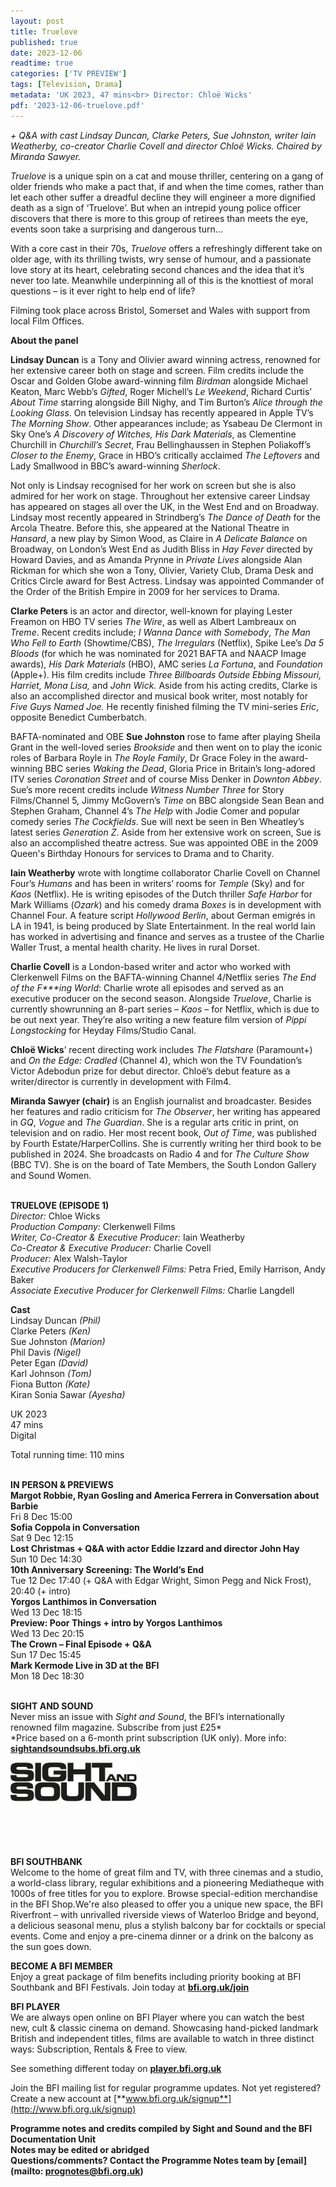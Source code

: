 ```yaml
---
layout: post
title: Truelove
published: true
date: 2023-12-06
readtime: true
categories: ['TV PREVIEW']
tags: [Television, Drama]
metadata: 'UK 2023, 47 mins<br> Director: Chloë Wicks'
pdf: '2023-12-06-truelove.pdf'
---
```


_+ Q&A with cast Lindsay Duncan, Clarke Peters, Sue Johnston, writer  Iain Weatherby, co-creator Charlie Covell and director Chloë Wicks.  Chaired by Miranda Sawyer._

_Truelove_ is a unique spin on a cat and mouse thriller, centering on a gang of older friends who make a pact that, if and when the time comes, rather than let each other suffer a dreadful decline they will engineer a more dignified death as a sign of ‘Truelove’. But when an intrepid young police officer discovers that there is more to this group of retirees than meets the eye, events soon take a surprising and dangerous turn…

With a core cast in their 70s, _Truelove_ offers a refreshingly different take on older age, with its thrilling twists, wry sense of humour, and a passionate love story at its heart, celebrating second chances and the idea that it’s never too late. Meanwhile underpinning all of this is the knottiest of moral questions – is it ever right to help end of life?

Filming took place across Bristol, Somerset and Wales with support from local Film Offices.

**About the panel**

**Lindsay Duncan** is a Tony and Olivier award winning actress, renowned for her extensive career both on stage and screen. Film credits include the Oscar and Golden Globe award-winning film _Birdman_ alongside Michael Keaton, Marc Webb’s _Gifted_, Roger Michell’s _Le Weekend_, Richard Curtis’ _About Time_ starring alongside Bill Nighy, and Tim Burton’s _Alice through the Looking Glass_. On television Lindsay has recently appeared in Apple TV’s _The Morning Show_. Other appearances include; as Ysabeau De Clermont in Sky One’s _A Discovery of Witches, His Dark Materials_, as Clementine Churchill in _Churchill’s Secret_, Frau Bellinghaussen in Stephen Poliakoff’s _Closer to the Enemy_, Grace in HBO’s critically acclaimed _The Leftovers_ and Lady Smallwood in BBC’s award-winning _Sherlock_.

Not only is Lindsay recognised for her work on screen but she is also admired for her work on stage. Throughout her extensive career Lindsay has appeared on stages all over the UK, in the West End and on Broadway. Lindsay most recently appeared in Strindberg’s _The Dance of Death_ for the Arcola Theatre. Before this, she appeared at the National Theatre in _Hansard_, a new play by Simon Wood, as Claire in _A Delicate Balance_ on Broadway, on London’s West End as Judith Bliss in _Hay Fever_ directed by Howard Davies, and as Amanda Prynne in _Private Lives_ alongside Alan Rickman for which she won a Tony, Olivier, Variety Club, Drama Desk and Critics Circle award for Best Actress. Lindsay was appointed Commander of the Order of the British Empire in 2009 for her services to Drama.

**Clarke Peters** is an actor and director, well-known for playing Lester Freamon on HBO TV series _The Wire_, as well as Albert Lambreaux on _Treme_. Recent credits include; _I Wanna Dance with Somebody_, _The Man Who Fell to Earth_ (Showtime/CBS), _The Irregulars_ (Netflix), Spike Lee’s _Da 5 Bloods_ (for which he was nominated for 2021 BAFTA and NAACP Image awards), _His Dark Materials_ (HBO), AMC series _La Fortuna_, and _Foundation_ (Apple+).  His film credits include _Three Billboards Outside Ebbing Missouri, Harriet, Mona Lisa,_ and _John Wick._ Aside from his acting credits, Clarke is also an accomplished director and musical book writer, most notably for _Five Guys Named Joe._ He recently finished filming the TV mini-series _Eric_, opposite Benedict Cumberbatch.

BAFTA-nominated and OBE **Sue Johnston** rose to fame after playing Sheila Grant in the well-loved series _Brookside_ and then went on to play the iconic roles of Barbara Royle in _The Royle Family_, Dr Grace Foley in the award-winning BBC series _Waking the Dead_, Gloria Price in Britain’s long-adored ITV series _Coronation_ _Street_ and of course Miss Denker in _Downton_ _Abbey_. Sue’s more recent credits include _Witness Number Three_ for Story Films/Channel 5, Jimmy McGovern’s _Time_ on BBC alongside Sean Bean and Stephen Graham, Channel 4’s _The_ _Help_ with Jodie Comer and popular comedy series _The_ _Cockfields_. Sue will next be seen in Ben Wheatley’s latest series _Generation_ _Z_. Aside from her extensive work on screen, Sue is also an accomplished theatre actress. Sue was appointed OBE in the 2009 Queen's Birthday Honours for services to Drama and to Charity.

**Iain Weatherby** wrote with longtime collaborator Charlie Covell on Channel Four’s _Humans_ and has been in writers’ rooms for _Temple_ (Sky) and for _Kaos_ (Netflix). He is writing episodes of the Dutch thriller _Safe Harbor_ for Mark Williams (_Ozark_) and his comedy drama _Boxes_ is in development with Channel Four. A feature script _Hollywood_ _Berlin_, about German emigrés in LA in 1941, is being produced by Slate Entertainment. In the real world Iain has worked in advertising and finance and serves as a trustee of the Charlie Waller Trust, a mental health charity. He lives in rural Dorset.

**Charlie Covell** is a London-based writer and actor who worked with Clerkenwell Films on the BAFTA-winning Channel 4/Netflix series _The End of the F***ing World_: Charlie wrote all episodes and served as an executive producer on the second season. Alongside _Truelove_, Charlie is currently showrunning an 8-part series – _Kaos_ – for Netflix, which is due to be out next year. They’re also writing a new feature film version of _Pippi Longstocking_ for Heyday Films/Studio Canal.

**Chloë Wicks**’ recent directing work includes _The Flatshare_ (Paramount+) and _On the Edge: Cradled_ (Channel 4), which won the TV Foundation’s Victor Adebodun prize for debut director. Chloë’s debut feature as a writer/director is currently in development with Film4.

**Miranda Sawyer (chair)** is an English journalist and broadcaster. Besides her features and radio criticism for _The Observer_, her writing has appeared in _GQ_, _Vogue_ and _The_ _Guardian_. She is a regular arts critic in print, on television and on radio. Her most recent book, _Out of Time_, was published by Fourth Estate/HarperCollins. She is currently writing her third book to be published in 2024. She broadcasts on Radio 4 and for _The Culture Show_ (BBC TV). She is on the board of Tate Members, the South London Gallery and Sound Women.
<br><br>

**TRUELOVE (EPISODE 1)**<br>
_Director:_ Chloe Wicks<br>
_Production Company:_ Clerkenwell Films<br>
_Writer, Co-Creator & Executive Producer:_  Iain Weatherby<br>
_Co-Creator & Executive Producer:_ Charlie Covell<br>
_Producer:_ Alex Walsh-Taylor<br>
_Executive Producers for Clerkenwell Films:_ Petra Fried, Emily Harrison, Andy Baker<br>
_Associate Executive Producer for Clerkenwell Films:_  Charlie Langdell<br>

**Cast**<br>
Lindsay Duncan _(Phil)_<br>
Clarke Peters _(Ken)_<br>
Sue Johnston _(Marion)_<br>
Phil Davis _(Nigel)_<br>
Peter Egan _(David)_<br>
Karl Johnson  _(Tom)_<br>
Fiona Button  _(Kate)_<br>
Kiran Sonia Sawar _(Ayesha)_<br>

UK 2023<br>
47 mins<br>
Digital<br>

Total running time: 110 mins<br>
<br>

**IN PERSON & PREVIEWS**<br>
**Margot Robbie, Ryan Gosling and America Ferrera in Conversation about Barbie**<br>
Fri 8 Dec 15:00<br>
**Sofia Coppola in Conversation**<br>
Sat 9 Dec 12:15<br>
**Lost Christmas + Q&A with actor Eddie Izzard and director John Hay**<br>
Sun 10 Dec 14:30<br>
**10th Anniversary Screening: The World’s End**<br> 
Tue 12 Dec 17:40 (+ Q&A with Edgar Wright, Simon Pegg and Nick Frost), 20:40 (+ intro)<br>
**Yorgos Lanthimos in Conversation**<br>
Wed 13 Dec 18:15<br>
**Preview: Poor Things + intro by Yorgos Lanthimos**<br>
Wed 13 Dec 20:15<br>
**The Crown – Final Episode + Q&A**<br>
Sun 17 Dec 15:45<br>
**Mark Kermode Live in 3D at the BFI**<br>
Mon 18 Dec 18:30<br>
<br>

**SIGHT AND SOUND**<br>
Never miss an issue with _Sight and Sound_, the BFI’s internationally renowned film magazine. Subscribe from just £25*<br>
*Price based on a 6-month print subscription (UK only). More info: [**sightandsoundsubs.bfi.org.uk**](https://sightandsoundsubs.bfi.org.uk/subscribe)

<img style="float: left;" src="/img/sight-and-sound.jpg" width="40%" height="40%"><br><br><br><br><br><br><br><br>

**BFI SOUTHBANK**  
Welcome to the home of great film and TV, with three cinemas and a studio, a world-class library, regular exhibitions and a pioneering Mediatheque with 1000s of free titles for you to explore. Browse special-edition merchandise in the BFI Shop.We&#39;re also pleased to offer you a unique new space, the BFI Riverfront – with unrivalled riverside views of Waterloo Bridge and beyond, a delicious seasonal menu, plus a stylish balcony bar for cocktails or special events. Come and enjoy a pre-cinema dinner or a drink on the balcony as the sun goes down.  

**BECOME A BFI MEMBER**  
Enjoy a great package of film benefits including priority booking at BFI Southbank and BFI Festivals. Join today at [**bfi.org.uk/join**](http://www.bfi.org.uk/join)  

**BFI PLAYER**  
 We are always open online on BFI Player where you can watch the best new, cult &amp; classic cinema on demand. Showcasing hand-picked landmark British and independent titles, films are available to watch in three distinct ways: Subscription, Rentals &amp; Free to view.  

See something different today on [**player.bfi.org.uk**](https://player.bfi.org.uk)  

Join the BFI mailing list for regular programme updates. Not yet registered? Create a new account at [**www.bfi.org.uk/signup**](http://www.bfi.org.uk/signup)

**Programme notes and credits compiled by Sight and Sound and the BFI Documentation Unit  
Notes may be edited or abridged  
Questions/comments? Contact the Programme Notes team by [email](mailto: prognotes@bfi.org.uk)**


<!--stackedit_data:
eyJoaXN0b3J5IjpbNzE2NDc4ODA2XX0=
-->
